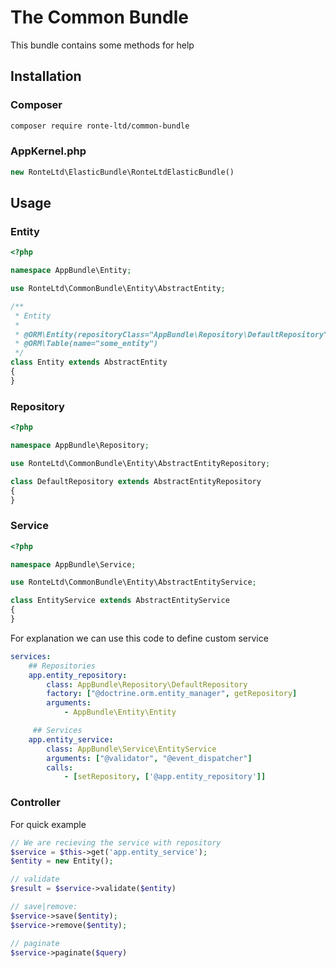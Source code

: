 # The Common Bundle
This bundle contains some methods for help
## Installation
### Composer
```sh
composer require ronte-ltd/common-bundle
```
### AppKernel.php
```php
new RonteLtd\ElasticBundle\RonteLtdElasticBundle()
```
## Usage
### Entity
```php
<?php

namespace AppBundle\Entity;

use RonteLtd\CommonBundle\Entity\AbstractEntity;

/**
 * Entity
 *
 * @ORM\Entity(repositoryClass="AppBundle\Repository\DefaultRepository")
 * @ORM\Table(name="some_entity")
 */
class Entity extends AbstractEntity
{
}
```
### Repository
```php
<?php

namespace AppBundle\Repository;

use RonteLtd\CommonBundle\Entity\AbstractEntityRepository;

class DefaultRepository extends AbstractEntityRepository
{
}
```
### Service
```php
<?php

namespace AppBundle\Service;

use RonteLtd\CommonBundle\Entity\AbstractEntityService;

class EntityService extends AbstractEntityService
{
}
```

For explanation we can use this code to define custom service
```Yaml
services:
    ## Repositories
    app.entity_repository:
        class: AppBundle\Repository\DefaultRepository
        factory: ["@doctrine.orm.entity_manager", getRepository]
        arguments:
            - AppBundle\Entity\Entity

     ## Services
    app.entity_service:
        class: AppBundle\Service\EntityService
        arguments: ["@validator", "@event_dispatcher"]
        calls:
            - [setRepository, ['@app.entity_repository']]
```
### Controller
For quick example
```php
// We are recieving the service with repository
$service = $this->get('app.entity_service');
$entity = new Entity();

// validate
$result = $service->validate($entity)

// save|remove:
$service->save($entity);
$service->remove($entity);

// paginate
$service->paginate($query)
```